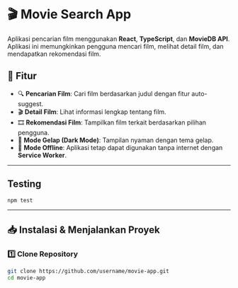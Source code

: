 # 🎬 Movie Search App

Aplikasi pencarian film menggunakan **React**, **TypeScript**, dan **MovieDB API**. Aplikasi ini memungkinkan pengguna mencari film, melihat detail film, dan mendapatkan rekomendasi film.

## 🚀 Fitur

- 🔍 **Pencarian Film**: Cari film berdasarkan judul dengan fitur auto-suggest.
- 🎬 **Detail Film**: Lihat informasi lengkap tentang film.
- 🎞 **Rekomendasi Film**: Tampilkan film terkait berdasarkan pilihan pengguna.
- 🎨 **Mode Gelap (Dark Mode)**: Tampilan nyaman dengan tema gelap.
- 📶 **Mode Offline**: Aplikasi tetap dapat digunakan tanpa internet dengan **Service Worker**.

---

## Testing

```sh
npm test
```

---

## 📥 Instalasi & Menjalankan Proyek

### 1️⃣ Clone Repository

```sh
git clone https://github.com/username/movie-app.git
cd movie-app
```
